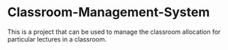 # Classroom-Management-System
This is a project that can be used to manage the classroom allocation for particular lectures in a classroom.
